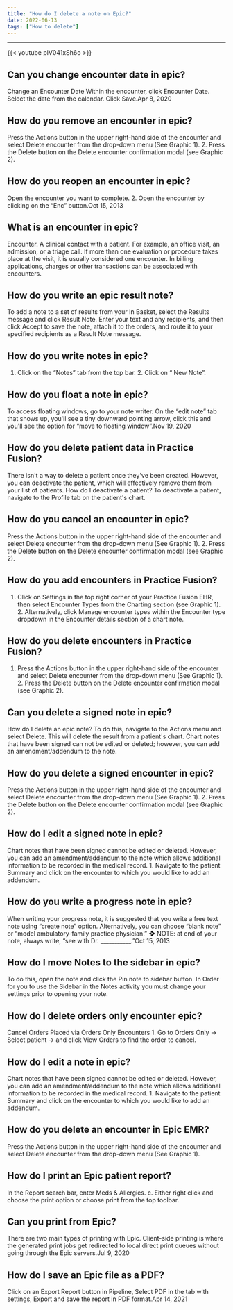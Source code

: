 ```yaml
---
title: "How do I delete a note on Epic?"
date: 2022-06-13
tags: ["How to delete"]
---
```


---
{{< youtube plV041xSh6o >}}
## Can you change encounter date in epic?
Change an Encounter Date Within the encounter, click Encounter Date. Select the date from the calendar. Click Save.Apr 8, 2020

## How do you remove an encounter in epic?
Press the Actions button in the upper right-hand side of the encounter and select Delete encounter from the drop-down menu (See Graphic 1). 2. Press the Delete button on the Delete encounter confirmation modal (see Graphic 2).

## How do you reopen an encounter in epic?
Open the encounter you want to complete. 2. Open the encounter by clicking on the “Enc” button.Oct 15, 2013

## What is an encounter in epic?
Encounter. A clinical contact with a patient. For example, an office visit, an admission, or a triage call. If more than one evaluation or procedure takes place at the visit, it is usually considered one encounter. In billing applications, charges or other transactions can be associated with encounters.

## How do you write an epic result note?
To add a note to a set of results from your In Basket, select the Results message and click Result Note. Enter your text and any recipients, and then click Accept to save the note, attach it to the orders, and route it to your specified recipients as a Result Note message.

## How do you write notes in epic?
1. Click on the “Notes” tab from the top bar. 2. Click on “ New Note”.

## How do you float a note in epic?
To access floating windows, go to your note writer. On the “edit note” tab that shows up, you'll see a tiny downward pointing arrow, click this and you'll see the option for “move to floating window”.Nov 19, 2020

## How do you delete patient data in Practice Fusion?
There isn't a way to delete a patient once they've been created. However, you can deactivate the patient, which will effectively remove them from your list of patients. How do I deactivate a patient﻿﻿? To deactivate a patient, navigate to the Profile tab on the patient's chart.

## How do you cancel an encounter in epic?
Press the Actions button in the upper right-hand side of the encounter and select Delete encounter from the drop-down menu (See Graphic 1). 2. Press the Delete button on the Delete encounter confirmation modal (see Graphic 2).

## How do you add encounters in Practice Fusion?
1. Click on Settings in the top right corner of your Practice Fusion EHR, then select Encounter Types from the Charting section (see Graphic 1). 2. Alternatively, click Manage encounter types within the Encounter type dropdown in the Encounter details section of a chart note.

## How do you delete encounters in Practice Fusion?
1. Press the Actions button in the upper right-hand side of the encounter and select Delete encounter from the drop-down menu (See Graphic 1). 2. Press the Delete button on the Delete encounter confirmation modal (see Graphic 2).

## Can you delete a signed note in epic?
How do I delete an epic note? To do this, navigate to the Actions menu and select Delete. This will delete the result from a patient's chart. Chart notes that have been signed can not be edited or deleted; however, you can add an amendment/addendum to the note.

## How do you delete a signed encounter in epic?
Press the Actions button in the upper right-hand side of the encounter and select Delete encounter from the drop-down menu (See Graphic 1). 2. Press the Delete button on the Delete encounter confirmation modal (see Graphic 2).

## How do I edit a signed note in epic?
Chart notes that have been signed cannot be edited or deleted. However, you can add an amendment/addendum to the note which allows additional information to be recorded in the medical record. 1. Navigate to the patient Summary and click on the encounter to which you would like to add an addendum.

## How do you write a progress note in epic?
When writing your progress note, it is suggested that you write a free text note using “create note” option. Alternatively, you can choose “blank note” or “model ambulatory-family practice physician.” ❖ NOTE: at end of your note, always write, “see with Dr. ___________.”Oct 15, 2013

## How do I move Notes to the sidebar in epic?
To do this, open the note and click the Pin note to sidebar button. In Order for you to use the Sidebar in the Notes activity you must change your settings prior to opening your note.

## How do I delete orders only encounter epic?
Cancel Orders Placed via Orders Only Encounters 1. Go to Orders Only → Select patient → and click View Orders to find the order to cancel.

## How do I edit a note in epic?
Chart notes that have been signed cannot be edited or deleted. However, you can add an amendment/addendum to the note which allows additional information to be recorded in the medical record. 1. Navigate to the patient Summary and click on the encounter to which you would like to add an addendum.

## How do you delete an encounter in Epic EMR?
Press the Actions button in the upper right-hand side of the encounter and select Delete encounter from the drop-down menu (See Graphic 1).

## How do I print an Epic patient report?
In the Report search bar, enter Meds & Allergies. c. Either right click and choose the print option or choose print from the top toolbar.

## Can you print from Epic?
There are two main types of printing with Epic. Client-side printing is where the generated print jobs get redirected to local direct print queues without going through the Epic servers.Jul 9, 2020

## How do I save an Epic file as a PDF?
Click on an Export Report button in Pipeline, Select PDF in the tab with settings, Export and save the report in PDF format.Apr 14, 2021

